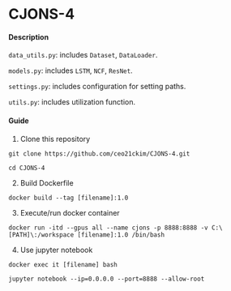 # CJONS-4

#### Description

`data_utils.py`: includes `Dataset`, `DataLoader`.

`models.py`: includes `LSTM`, `NCF`, `ResNet`.

`settings.py`: includes configuration for setting paths.

`utils.py`: includes utilization function.


#### Guide

1. Clone this repository
```
git clone https://github.com/ceo21ckim/CJONS-4.git

cd CJONS-4
```

2. Build Dockerfile
```
docker build --tag [filename]:1.0
```

3. Execute/run docker container
```
docker run -itd --gpus all --name cjons -p 8888:8888 -v C:\[PATH]\:/workspace [filename]:1.0 /bin/bash
```

4. Use jupyter notebook
```
docker exec it [filename] bash

jupyter notebook --ip=0.0.0.0 --port=8888 --allow-root
```
